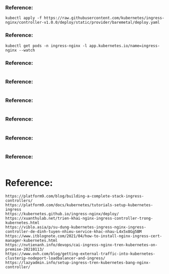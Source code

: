 
### Reference:
```
kubectl apply -f https://raw.githubusercontent.com/kubernetes/ingress-nginx/controller-v1.0.0/deploy/static/provider/baremetal/deploy.yaml
```

### Reference:
```
kubectl get pods -n ingress-nginx -l app.kubernetes.io/name=ingress-nginx --watch
```

### Reference:
```

```


### Reference:
```

```


### Reference:
```

```

### Reference:
```

```

### Reference:
```

```

### Reference:
```

```

# Reference:
```
https://platform9.com/blog/building-a-complete-stack-ingress-controllers/
https://platform9.com/docs/kubernetes/tutorials-setup-kubernetes-ingress
https://kubernetes.github.io/ingress-nginx/deploy/
https://xuanthulab.net/trien-khai-nginx-ingress-controller-trong-kubernetes.html
https://viblo.asia/p/su-dung-kubernetes-ingress-nginx-ingress-controller-de-dinh-tuyen-nhieu-service-khac-nhau-L4x5x8Gg5BM
https://www.itblognote.com/2021/04/how-to-install-nginx-ingress-cert-manager-kubernetes.html
https://nvtienanh.info/devops/cai-ingress-nginx-tren-kubernetes-on-premise-20210113/
https://www.ovh.com/blog/getting-external-traffic-into-kubernetes-clusterip-nodeport-loadbalancer-and-ingress/
https://lazyadmin.info/setup-ingress-tren-kubernetes-bang-nginx-controller/
```
